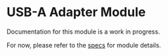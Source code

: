 # USB-A Adapter Module
Documentation for this module is a work in progress.

For now, please refer to the [specs](specs.yaml) for module details.
